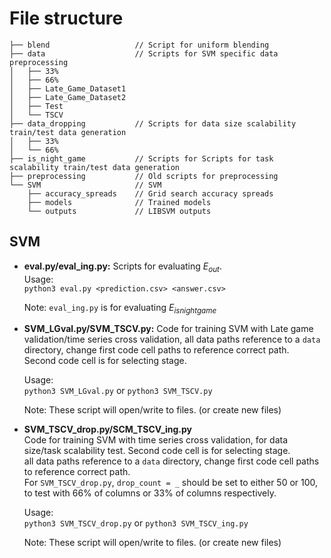 # File structure

```
├── blend                   // Script for uniform blending
├── data                    // Scripts for SVM specific data preprocessing 
│   ├── 33%
│   ├── 66%
│   ├── Late_Game_Dataset1
│   ├── Late_Game_Dataset2
│   ├── Test
│   └── TSCV
├── data_dropping           // Scripts for data size scalability train/test data generation
│   ├── 33%
│   └── 66%
├── is_night_game           // Scripts for Scripts for task scalability train/test data generation
├── preprocessing           // Old scripts for preprocessing
└── SVM                     // SVM
    ├── accuracy_spreads    // Grid search accuracy spreads
    ├── models              // Trained models
    └── outputs             // LIBSVM outputs
```

## SVM

* **eval.py/eval_ing.py:**
    Scripts for evaluating $E_{out}$.  
    Usage:  
    `python3 eval.py <prediction.csv> <answer.csv>`  

    Note: `eval_ing.py` is for evaluating $E_{isnightgame}$

* **SVM_LGval.py/SVM_TSCV.py:**
    Code for training SVM with Late game validation/time series cross validation, all data paths reference to a `data` directory, change first code cell paths to reference correct path.  
    Second code cell is for selecting stage.  

    Usage:  
    `python3 SVM_LGval.py` or
    `python3 SVM_TSCV.py`

    Note: These script will open/write to files. (or create new files)  

* **SVM_TSCV_drop.py/SCM_TSCV_ing.py**  
    Code for training SVM with time series cross validation, for data size/task scalability test.
    Second code cell is for selecting stage.  
    all data paths reference to a `data` directory, change first code cell paths to reference correct path.  
    For `SVM_TSCV_drop.py`, `drop_count = _` should be set to either 50 or 100, to test with 66% of columns or 33% of columns respectively.  

    Usage:  
    `python3 SVM_TSCV_drop.py` or
    `python3 SVM_TSCV_ing.py`

    Note: These script will open/write to files. (or create new files)